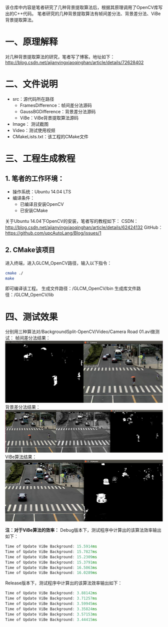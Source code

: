 该仓库中内容是笔者研究了几种背景提取算法后，根据其原理调用了OpenCV库写出的C++代码。
笔者研究的几种背景提取算法有帧间差分法、背景差分法、ViBe背景提取算法。

# 一、原理解释
对几种背景提取算法的研究，笔者写了博客。地址如下：
http://blog.csdn.net/ajianyingxiaoqinghan/article/details/72628402

# 二、文件说明

- src：源代码所在路径
	- FramesDifference：帧间差分法源码
	- GaussBGDifference：背景差分法源码
	- ViBe：ViBe背景提取算法源码
- Image： 测试截图
- Video：测试使用视频
- CMakeLists.txt：该工程的CMake文件

# 三、工程生成教程
## 1. 笔者的工作环境：

- 操作系统：Ubuntu 14.04 LTS
- 编译条件：
	- 已编译且安装OpenCV
	- 已安装CMake

关于Ubuntu 14.04下OpenCV的安装，笔者写的教程如下：
CSDN：http://blog.csdn.net/ajianyingxiaoqinghan/article/details/62424132 
GitHub：https://github.com/upcAutoLang/Blog/issues/1

## 2. CMake该项目
进入终端，进入GLCM_OpenCV路径，输入以下指令：
```bash
cmake ./
make
```
即可编译该工程。
生成文件路径：/GLCM_OpenCV/bin
生成库文件路径：/GLCM_OpenCV/lib

# 四、测试效果
分别用三种算法对/BackgroundSplit-OpenCV/Video/Camera Road 01.avi做测试：
帧间差分法结果：
![](./Image/FrameDifference.png)
背景差分法结果：
![](./Image/GaussBG_Difference.png)
ViBe算法结果：
![](./Image/ViBe.png)

**注：对于ViBe算法的效率：**
Debug版本下，测试程序中计算出的该算法效率输出如下：
```cpp
Time of Update ViBe Background: 15.5914ms
Time of Update ViBe Background: 15.7827ms
Time of Update ViBe Background: 15.2309ms
Time of Update ViBe Background: 15.3791ms
Time of Update ViBe Background: 16.5063ms
Time of Update ViBe Background: 16.0289ms
```
Release版本下，测试程序中计算出的该算法效率输出如下：
```cpp
Time of Update ViBe Background: 3.88142ms
Time of Update ViBe Background: 3.71257ms
Time of Update ViBe Background: 3.59945ms
Time of Update ViBe Background: 3.35824ms
Time of Update ViBe Background: 3.57153ms
Time of Update ViBe Background: 3.44415ms
```


